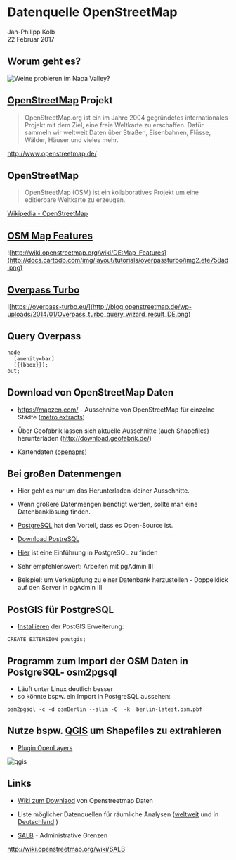 # Datenquelle OpenStreetMap
Jan-Philipp Kolb  
22 Februar 2017  

## Worum geht es?

![Weine probieren im Napa Valley?](http://revolution-computing.typepad.com/.a/6a010534b1db25970b0177432e8f61970d-800wi)

## [OpenStreetMap](http://www.openstreetmap.de/) Projekt

> OpenStreetMap.org ist ein im Jahre 2004 gegründetes internationales Projekt mit dem Ziel, eine freie Weltkarte zu erschaffen. Dafür sammeln wir weltweit Daten über Straßen, Eisenbahnen, Flüsse, Wälder, Häuser und vieles mehr. 

<http://www.openstreetmap.de/>


## OpenStreetMap

> OpenStreetMap (OSM) ist ein kollaboratives Projekt um eine editierbare Weltkarte zu erzeugen.

[Wikipedia - OpenStreetMap](https://en.wikipedia.org/wiki/OpenStreetMap)

## [OSM Map Features](http://wiki.openstreetmap.org/wiki/DE:Map_Features)

![http://wiki.openstreetmap.org/wiki/DE:Map_Features](http://docs.cartodb.com/img/layout/tutorials/overpassturbo/img2.efe758ad.png)


## [Overpass Turbo](https://overpass-turbo.eu/)



![https://overpass-turbo.eu/](http://blog.openstreetmap.de/wp-uploads/2014/01/Overpass_turbo_query_wizard_result_DE.png)


## Query Overpass

```
node
  [amenity=bar]
  ({{bbox}});
out;
```

## Download von OpenStreetMap Daten

- https://mapzen.com/ - Ausschnitte von OpenStreetMap für einzelne Städte ([metro extracts](https://mapzen.com/data/metro-extracts/))



- Über Geofabrik lassen sich aktuelle Ausschnitte (auch Shapefiles) herunterladen (http://download.geofabrik.de/)

- Kartendaten ([openaprs](http://www.openaprs.net/))

## Bei großen Datenmengen

- Hier geht es nur um das Herunterladen kleiner Ausschnitte.
- Wenn größere Datenmengen benötigt werden, sollte man eine Datenbanklösung finden.
- [PostgreSQL](http://www.postgresql.org/) hat den Vorteil, dass es Open-Source ist.

- [Download PostreSQL](http://www.postgresql.org/download/windows/)

- [Hier](https://datashenanigan.wordpress.com/2015/05/18/getting-started-with-postgresql-in-r/) ist eine Einführung in PostgreSQL zu finden

- Sehr empfehlenswert: Arbeiten mit pgAdmin III
- Beispiel: um Verknüpfung zu einer Datenbank herzustellen - Doppelklick auf den Server in pgAdmin III


## PostGIS für PostgreSQL

- [Installieren](http://postgis.net/install/) der PostGIS Erweiterung:

```
CREATE EXTENSION postgis;
```


## Programm zum Import der OSM Daten in PostgreSQL- osm2pgsql

- Läuft unter Linux deutlich besser
- so könnte bspw. ein Import in PostgreSQL aussehen:

```
osm2pgsql -c -d osmBerlin --slim -C  -k  berlin-latest.osm.pbf
```

## Nutze bspw. [QGIS](http://www.qgis.org/de/site/) um Shapefiles zu extrahieren

- [Plugin OpenLayers](http://www.qgistutorials.com/de/docs/downloading_osm_data.html)

![qgis](https://underdark.files.wordpress.com/2012/07/stamen_watercolor1.png?w=700)

## Links

- [Wiki zum Downlaod](http://wiki.openstreetmap.org/wiki/Downloading_data) von Openstreetmap Daten

- Liste möglicher Datenquellen für räumliche Analysen ([weltweit](http://wiki.openstreetmap.org/wiki/Potential_Datasources) und in  [Deutschland](http://wiki.openstreetmap.org/wiki/DE:Potential_Datasources)
)


- [SALB](http://wiki.openstreetmap.org/wiki/SALB) - Administrative Grenzen

<http://wiki.openstreetmap.org/wiki/SALB>


